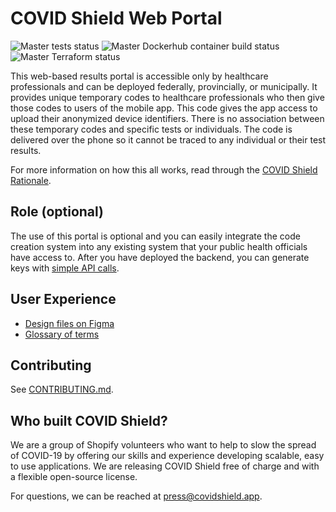 # COVID Shield Web Portal

![Master tests status](https://github.com/CovidShield/portal/workflows/Tests/badge.svg)
![Master Dockerhub container build status](https://github.com/CovidShield/portal/workflows/Dockerhub%20Container%20Builds/badge.svg)
![Master Terraform status](https://github.com/CovidShield/portal/workflows/Terraform/badge.svg)

This web-based results portal is accessible only by healthcare professionals and can be deployed federally, provincially, or municipally. It provides unique temporary codes to healthcare professionals who then give those codes to users of the mobile app. This code gives the app access to upload their anonymized device identifiers. There is no association between these temporary codes and specific tests or individuals. The code is delivered over the phone so it cannot be traced to any individual or their test results.

For more information on how this all works, read through the [COVID Shield Rationale](https://github.com/CovidShield/rationale).

## Role (optional)

The use of this portal is optional and you can easily integrate the code creation system into any existing system that your public health officials have access to. After you have deployed the backend, you can generate keys with [simple API calls](https://github.com/CovidShield/backend/tree/master/examples/new-key-claim).

## User Experience

- [Design files on Figma](https://www.figma.com/file/b76OYDhkTKJCaqDfVQybQY/Open-Source-COVID-Shield?node-id=68%3A167)
- [Glossary of terms](https://github.com/CovidShield/rationale/blob/master/GLOSSARY.md)

## Contributing

See [CONTRIBUTING.md](CONTRIBUTING.md).

## Who built COVID Shield?

We are a group of Shopify volunteers who want to help to slow the spread of COVID-19 by offering our
skills and experience developing scalable, easy to use applications. We are releasing COVID Shield
free of charge and with a flexible open-source license.

For questions, we can be reached at <press@covidshield.app>.
